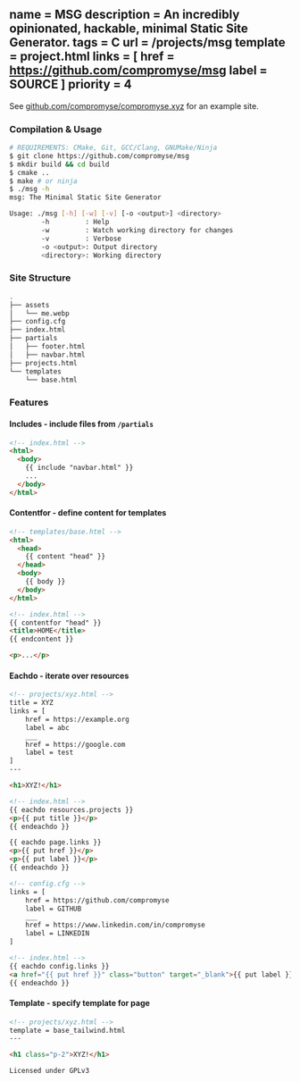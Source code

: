 name = MSG
description = An incredibly opinionated, hackable, minimal Static Site Generator.
tags = C
url = /projects/msg
template = project.html
links = [
    href = https://github.com/compromyse/msg
    label = SOURCE
]
priority = 4
---

See [github.com/compromyse/compromyse.xyz](https://github.com/compromyse/compromyse.xyz) for an example site.

### Compilation & Usage
```sh
# REQUIREMENTS: CMake, Git, GCC/Clang, GNUMake/Ninja
$ git clone https://github.com/compromyse/msg
$ mkdir build && cd build
$ cmake ..
$ make # or ninja
$ ./msg -h
msg: The Minimal Static Site Generator

Usage: ./msg [-h] [-w] [-v] [-o <output>] <directory>
        -h         : Help
        -w         : Watch working directory for changes
        -v         : Verbose
        -o <output>: Output directory
        <directory>: Working directory
```

### Site Structure
```sh
.
├── assets
│   └── me.webp
├── config.cfg
├── index.html
├── partials
│   ├── footer.html
│   ├── navbar.html
├── projects.html
└── templates
    └── base.html
```

### Features

#### Includes - include files from `/partials`

```html
<!-- index.html -->
<html>
  <body>
    {{ include "navbar.html" }}
    ...
  </body>
</html>
```

#### Contentfor - define content for templates

```html
<!-- templates/base.html -->
<html>
  <head>
    {{ content "head" }}
  </head>
  <body>
    {{ body }}
  </body>
</html>

<!-- index.html -->
{{ contentfor "head" }}
<title>HOME</title>
{{ endcontent }}

<p>...</p>
```

#### Eachdo - iterate over resources
```html
<!-- projects/xyz.html -->
title = XYZ
links = [
    href = https://example.org
    label = abc
    ___
    href = https://google.com
    label = test
]
---

<h1>XYZ!</h1>

<!-- index.html -->
{{ eachdo resources.projects }}
<p>{{ put title }}</p>
{{ endeachdo }}

{{ eachdo page.links }}
<p>{{ put href }}</p>
<p>{{ put label }}</p>
{{ endeachdo }}
```

```html
<!-- config.cfg -->
links = [
    href = https://github.com/compromyse
    label = GITHUB
    ___
    href = https://www.linkedin.com/in/compromyse
    label = LINKEDIN
]

<!-- index.html -->
{{ eachdo config.links }}
<a href="{{ put href }}" class="button" target="_blank">{{ put label }}</a>
{{ endeachdo }}
```

#### Template - specify template for page
```html
<!-- projects/xyz.html -->
template = base_tailwind.html
---

<h1 class="p-2">XYZ!</h1>
```

`Licensed under GPLv3`
